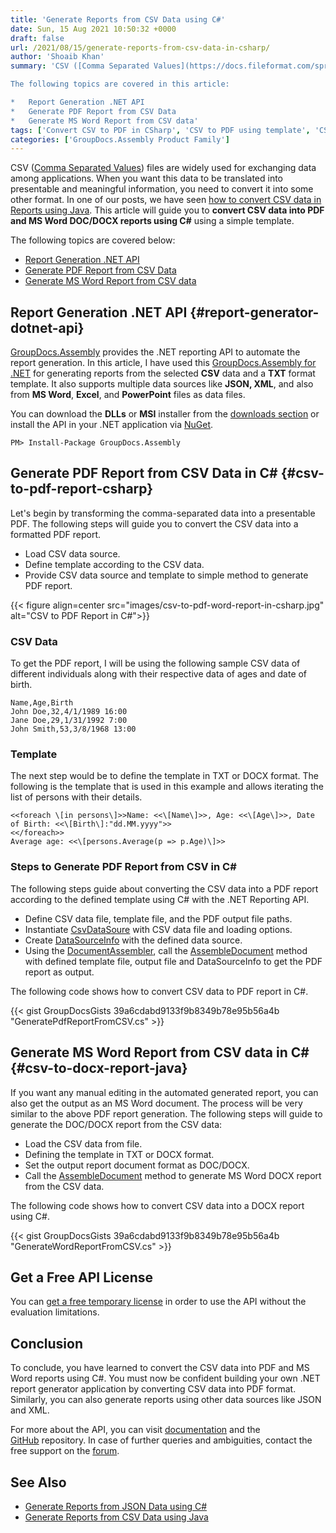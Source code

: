 ```yaml
---
title: 'Generate Reports from CSV Data using C#'
date: Sun, 15 Aug 2021 10:50:32 +0000
draft: false
url: /2021/08/15/generate-reports-from-csv-data-in-csharp/
author: 'Shoaib Khan'
summary: 'CSV ([Comma Separated Values](https://docs.fileformat.com/spreadsheet/csv/)) files are widely used for exchanging data among applications. When you want this data to be translated into presentable and meaningful information, you need to convert it into some other format. In one of our posts, we have seen [how to convert CSV data in Reports using Java](https://blog.groupdocs.com/2021/07/07/generate-reports-from-csv-data-in-java/). This article will guide you to **convert CSV data into PDF and MS Word DOC/DOCX reports using C#** using a simple template.

The following topics are covered in this article:

*   Report Generation .NET API
*   Generate PDF Report from CSV Data
*   Generate MS Word Report from CSV data'
tags: ['Convert CSV to PDF in CSharp', 'CSV to PDF using template', 'CSV to Word Report in CSharp', 'Generate PDF report from CSV', 'Generate Reports', 'generate reports in csharp', ]
categories: ['GroupDocs.Assembly Product Family']
---
```


CSV ([Comma Separated Values](https://docs.fileformat.com/spreadsheet/csv/)) files are widely used for exchanging data among applications. When you want this data to be translated into presentable and meaningful information, you need to convert it into some other format. In one of our posts, we have seen [how to convert CSV data in Reports using Java](https://blog.groupdocs.com/2021/07/07/generate-reports-from-csv-data-in-java/). This article will guide you to **convert CSV data into PDF and MS Word DOC/DOCX reports using C#** using a simple template.

The following topics are covered below:

*   [Report Generation .NET API](#report-generator-dotnet-api)
*   [Generate PDF Report from CSV Data](#csv-to-pdf-report-csharp)
*   [Generate MS Word Report from CSV data](#csv-to-docx-report-java)

## Report Generation .NET API {#report-generator-dotnet-api}

[GroupDocs.Assembly](https://products.groupdocs.com/assembly/java) provides the .NET reporting API to automate the report generation. In this article, I have used this [GroupDocs.Assembly for .NET](https://products.groupdocs.com/assembly/net/) for generating reports from the selected **CSV** data and a **TXT** format template. It also supports multiple data sources like **JSON, XML**, and also from **MS Word**, **Excel**, and **PowerPoint** files as data files.

You can download the **DLLs** or **MSI** installer from the [downloads section](https://downloads.groupdocs.com/assembly/net) or install the API in your .NET application via [NuGet](https://www.nuget.org/packages/groupdocs.assembly).

```
PM> Install-Package GroupDocs.Assembly
```

## Generate PDF Report from CSV Data in C# {#csv-to-pdf-report-csharp}

Let's begin by transforming the comma-separated data into a presentable PDF. The following steps will guide you to convert the CSV data into a formatted PDF report.

*   Load CSV data source.
*   Define template according to the CSV data.
*   Provide CSV data source and template to simple method to generate PDF report.



{{< figure align=center src="images/csv-to-pdf-word-report-in-csharp.jpg" alt="CSV to PDF Report in C#">}}


### CSV Data

To get the PDF report, I will be using the following sample CSV data of different individuals along with their respective data of ages and date of birth.

```
Name,Age,Birth  
John Doe,32,4/1/1989 16:00  
Jane Doe,29,1/31/1992 7:00  
John Smith,53,3/8/1968 13:00
```

### Template

The next step would be to define the template in TXT or DOCX format. The following is the template that is used in this example and allows iterating the list of persons with their details.

```
<<foreach \[in persons\]>>Name: <<\[Name\]>>, Age: <<\[Age\]>>, Date of Birth: <<\[Birth\]:"dd.MM.yyyy">>
<</foreach>>
Average age: <<\[persons.Average(p => p.Age)\]>>
```

### Steps to Generate PDF Report from CSV in C#

The following steps guide about converting the CSV data into a PDF report according to the defined template using C# with the .NET Reporting API.

*   Define CSV data file, template file, and the PDF output file paths.
*   Instantiate [CsvDataSoure](https://apireference.groupdocs.com/net/assembly/groupdocs.assembly.data/csvdatasource) with CSV data file and loading options.
*   Create [DataSourceInfo](https://apireference.groupdocs.com/assembly/net/groupdocs.assembly/datasourceinfo) with the defined data source.
*   Using the [DocumentAssembler](https://apireference.groupdocs.com/assembly/net/groupdocs.assembly/documentassembler), call the [AssembleDocument](https://apireference.groupdocs.com/assembly/net/groupdocs.assembly/documentassembler/methods/assembledocument/index) method with defined template file, output file and DataSourceInfo to get the PDF report as output.

The following code shows how to convert CSV data to PDF report in C#.

{{< gist GroupDocsGists 39a6cdabd9133f9b8349b78e95b56a4b "GeneratePdfReportFromCSV.cs" >}}

## Generate MS Word Report from CSV data in C# {#csv-to-docx-report-java}

If you want any manual editing in the automated generated report, you can also get the output as an MS Word document. The process will be very similar to the above PDF report generation. The following steps will guide to generate the DOC/DOCX report from the CSV data:

*   Load the CSV data from file.
*   Defining the template in TXT or DOCX format.
*   Set the output report document format as DOC/DOCX.
*   Call the [AssembleDocument](https://apireference.groupdocs.com/assembly/net/groupdocs.assembly/documentassembler/methods/assembledocument/index) method to generate MS Word DOCX report from the CSV data.

The following code shows how to convert CSV data into a DOCX report using C#.

{{< gist GroupDocsGists 39a6cdabd9133f9b8349b78e95b56a4b "GenerateWordReportFromCSV.cs" >}}

## Get a Free API License

You can [get a free temporary license](https://purchase.groupdocs.com/temporary-license) in order to use the API without the evaluation limitations.

## Conclusion

To conclude, you have learned to convert the CSV data into PDF and MS Word reports using C#. You must now be confident building your own .NET report generator application by converting CSV data into PDF format. Similarly, you can also generate reports using other data sources like JSON and XML.

For more about the API, you can visit [documentation](https://docs.groupdocs.com/assembly/net/) and the [GitHub](https://github.com/groupdocs-assembly) repository. In case of further queries and ambiguities, contact the free support on the [forum](https://forum.groupdocs.com/c/assembly).

## See Also

*   [Generate Reports from JSON Data using C#](https://blog.groupdocs.com/2021/03/20/generate-reports-from-json-data-in-csharp/)
*   [Generate Reports from CSV Data using Java](https://blog.groupdocs.com/2021/07/07/generate-reports-from-csv-data-in-java/)




